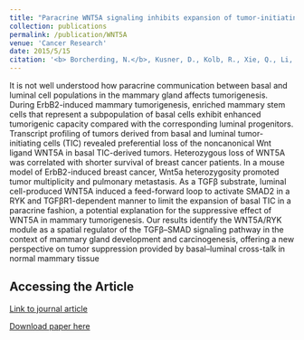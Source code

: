 ```yaml
---
title: "Paracrine WNT5A signaling inhibits expansion of tumor-initiating cells."
collection: publications
permalink: /publication/WNT5A
venue: 'Cancer Research'
date: 2015/5/15
citation: '<b> Borcherding, N.</b>, Kusner, D., Kolb, R., Xie, Q., Li, W., Yuan, F., Velez, G., Askeland, R., Weigel, R.J., & Zhang, W. Paracrine WNT5A Signaling Inhibits Expansion of Tumor-Initiating Cells. Cancer Research 2015.'
---
```


It is not well understood how paracrine communication between basal and luminal cell populations in the mammary gland affects tumorigenesis. During ErbB2-induced mammary tumorigenesis, enriched mammary stem cells that represent a subpopulation of basal cells exhibit enhanced tumorigenic capacity compared with the corresponding luminal progenitors. Transcript profiling of tumors derived from basal and luminal tumor-initiating cells (TIC) revealed preferential loss of the noncanonical Wnt ligand WNT5A in basal TIC-derived tumors. Heterozygous loss of WNT5A was correlated with shorter survival of breast cancer patients. In a mouse model of ErbB2-induced breast cancer, Wnt5a heterozygosity promoted tumor multiplicity and pulmonary metastasis. As a TGFβ substrate, luminal cell-produced WNT5A induced a feed-forward loop to activate SMAD2 in a RYK and TGFβR1-dependent manner to limit the expansion of basal TIC in a paracrine fashion, a potential explanation for the suppressive effect of WNT5A in mammary tumorigenesis. Our results identify the WNT5A/RYK module as a spatial regulator of the TGFβ–SMAD signaling pathway in the context of mammary gland development and carcinogenesis, offering a new perspective on tumor suppression provided by basal–luminal cross-talk in normal mammary tissue

Accessing the Article
-----
[Link to journal article](https://cancerres.aacrjournals.org/content/75/10/1972.short)

[Download paper here](https://ncborcherding.github.io/files/WNT5A.pdf)

